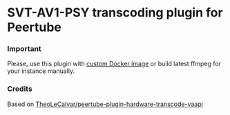 # SVT-AV1-PSY transcoding plugin for Peertube

### Important
Please, use this plugin with [custom Docker image](https://github.com/ilfarpro/peertube-docker-ffmpeg-hwaccel) or build latest ffmpeg for your instance manually.

### Credits
Based on [TheoLeCalvar/peertube-plugin-hardware-transcode-vaapi](https://github.com/TheoLeCalvar/peertube-plugin-hardware-transcode-vaapi)
